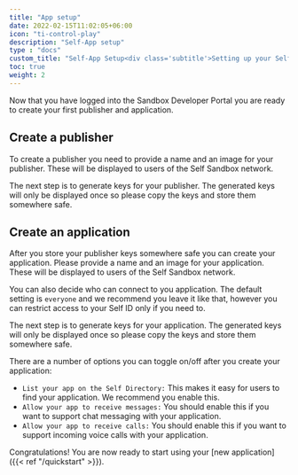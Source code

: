 ```yaml
---
title: "App setup"
date: 2022-02-15T11:02:05+06:00
icon: "ti-control-play"
description: "Self-App setup"
type : "docs"
custom_title: "Self-App Setup<div class='subtitle'>Setting up your Self-App through the developer portal</div>"
toc: true
weight: 2
---
```


Now that you have logged into the Sandbox Developer Portal you are ready to create your first publisher and application.

## Create a publisher

To create a publisher you need to provide a name and an image for your publisher. These will be displayed to users of the Self Sandbox network.

The next step is to generate keys for your publisher. The generated keys will only be displayed once so please copy the keys and store them somewhere safe. 

## Create an application

After you store your publisher keys somewhere safe you can create your application. Please provide a name and an image for your application. These will be displayed to users of the Self Sandbox network.

You can also decide who can connect to you application. The default setting is `everyone` and we recommend you leave it like that, however you can restrict access to your Self ID only if you need to.

The next step is to generate keys for your application. The generated keys will only be displayed once so please copy the keys and store them somewhere safe. 

There are a number of options you can toggle on/off after you create your application:
- `List your app on the Self Directory:` This makes it easy for users to find your application. We recommend you enable this.
- `Allow your app to receive messages:` You should enable this if you want to support chat messaging with your application.
- `Allow your app to receive calls:` You should enable this if you want to support incoming voice calls with your application.

Congratulations! You are now ready to start using your [new application]({{< ref "/quickstart" >}}).

